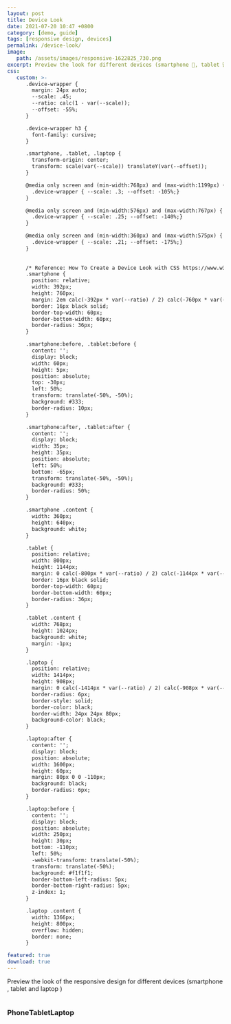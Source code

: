 ```yaml
---
layout: post
title: Device Look
date: 2021-07-20 10:47 +0800
category: [demo, guide]
tags: [responsive design, devices]
permalink: /device-look/
image: 
   path: /assets/images/responsive-1622825_730.png
excerpt: Preview the look for different devices (smartphone 📱, tablet 💻 and laptop 🖥️)
css:
   custom: >-
      .device-wrapper {
        margin: 24px auto;
        --scale: .45;
        --ratio: calc(1 - var(--scale));
        --offset: -55%;
      }

      .device-wrapper h3 {
        font-family: cursive;
      }

      .smartphone, .tablet, .laptop {
        transform-origin: center;
        transform: scale(var(--scale)) translateY(var(--offset));
      }

      @media only screen and (min-width:768px) and (max-width:1199px) {
        .device-wrapper { --scale: .3; --offset: -105%;}
      }

      @media only screen and (min-width:576px) and (max-width:767px) {
        .device-wrapper { --scale: .25; --offset: -140%;}
      }

      @media only screen and (min-width:360px) and (max-width:575px) {
        .device-wrapper { --scale: .21; --offset: -175%;}
      }
      
      
      /* Reference: How To Create a Device Look with CSS https://www.w3schools.com/howto/howto_css_devices.asp */
      .smartphone {
        position: relative;
        width: 392px;
        height: 760px;
        margin: 2em calc(-392px * var(--ratio) / 2) calc(-760px * var(--ratio));
        border: 16px black solid;
        border-top-width: 60px;
        border-bottom-width: 60px;
        border-radius: 36px;
      }

      .smartphone:before, .tablet:before {
        content: '';
        display: block;
        width: 60px;
        height: 5px;
        position: absolute;
        top: -30px;
        left: 50%;
        transform: translate(-50%, -50%);
        background: #333;
        border-radius: 10px;
      }

      .smartphone:after, .tablet:after {
        content: '';
        display: block;
        width: 35px;
        height: 35px;
        position: absolute;
        left: 50%;
        bottom: -65px;
        transform: translate(-50%, -50%);
        background: #333;
        border-radius: 50%;
      }

      .smartphone .content {
        width: 360px;
        height: 640px;
        background: white;
      }

      .tablet {
        position: relative;
        width: 800px;
        height: 1144px;
        margin: 0 calc(-800px * var(--ratio) / 2) calc(-1144px * var(--ratio));
        border: 16px black solid;
        border-top-width: 60px;
        border-bottom-width: 60px;
        border-radius: 36px;
      }

      .tablet .content {
        width: 768px;
        height: 1024px;
        background: white;
        margin: -1px;
      }

      .laptop {
        position: relative;
        width: 1414px;
        height: 908px;
        margin: 0 calc(-1414px * var(--ratio) / 2) calc(-908px * var(--ratio) + 1em);
        border-radius: 6px;
        border-style: solid;
        border-color: black;
        border-width: 24px 24px 80px;
        background-color: black;
      }

      .laptop:after {
        content: '';
        display: block;
        position: absolute;
        width: 1600px;
        height: 60px;
        margin: 80px 0 0 -110px;
        background: black;
        border-radius: 6px;
      }

      .laptop:before {
        content: '';
        display: block;
        position: absolute;
        width: 250px;
        height: 30px;
        bottom: -110px;
        left: 50%;
        -webkit-transform: translate(-50%);
        transform: translate(-50%);
        background: #f1f1f1;
        border-bottom-left-radius: 5px;
        border-bottom-right-radius: 5px;
        z-index: 1;
      }

      .laptop .content {
        width: 1366px;
        height: 800px;
        overflow: hidden;
        border: none;
      }

featured: true
download: true
---
```


Preview the look of the responsive design for different devices (smartphone <i class="fas fa-mobile-alt"></i> , tablet <i class="fas fa-tablet-alt"></i> and laptop <i class="fas fa-laptop"></i>)

<div style="display:flex;flex-wrap:wrap;">

  <div class="device-wrapper">
    <div class="smartphone">
      <div class="content">
        <amp-iframe
          width="360"
          height="640"
          layout="responsive"
          sandbox="allow-scripts"
          frameborder="0"
          src="/amp-affiliately-jekyll-theme/scroll/"
        >
        </amp-iframe>
      </div>
    </div>
    <h3 class="text-center">Phone</h3>
  </div>

  <div class="device-wrapper">
    <div class="tablet">
      <div class="content">
        <amp-iframe
          width="768"
          height="1024"
          layout="responsive"
          sandbox="allow-scripts"
          frameborder="0"
          src="/amp-affiliately-jekyll-theme/scroll/"
        >
        </amp-iframe>
      </div>
    </div>
    <h3 class="text-center">Tablet</h3>
  </div>

  <div class="device-wrapper">
    <div class="laptop">
      <div class="content">
        <amp-iframe
          width="1366"
          height="800"
          layout="responsive"
          sandbox="allow-scripts"
          frameborder="0"
          src="/amp-affiliately-jekyll-theme/scroll/"
        >
        </amp-iframe>
      </div>
    </div>
    <h3 class="text-center">Laptop</h3>
  </div>

</div>

